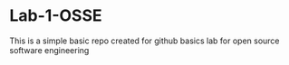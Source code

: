 # Lab-1-OSSE
This is a simple basic repo created for github basics lab for open source software engineering
